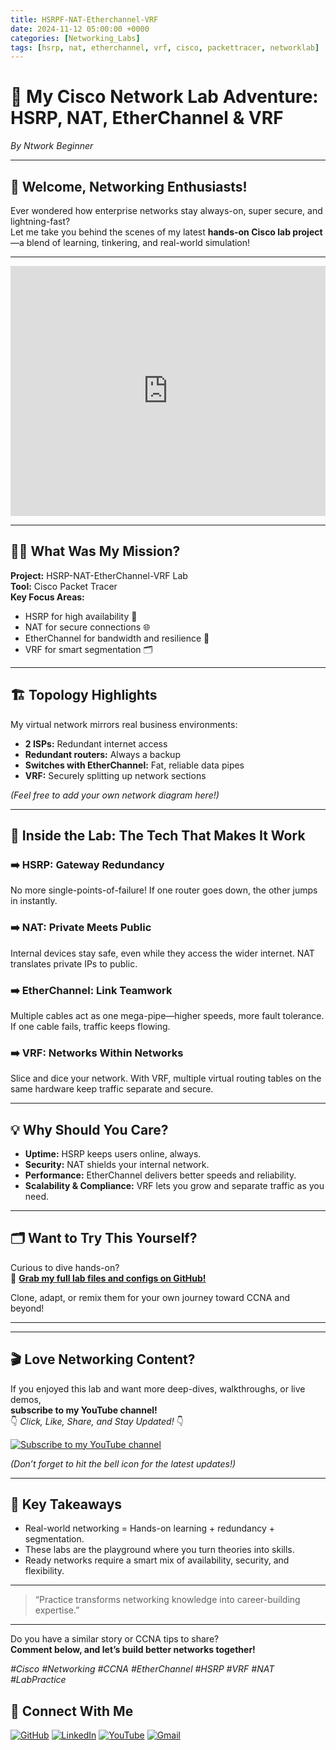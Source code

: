 ```yaml
---
title: HSRPF-NAT-Etherchannel-VRF
date: 2024-11-12 05:00:00 +0000
categories: [Networking_Labs]
tags: [hsrp, nat, etherchannel, vrf, cisco, packettracer, networklab]
---
```



# 🚀 My Cisco Network Lab Adventure: HSRP, NAT, EtherChannel & VRF

*By Ntwork Beginner*

---

## 👋 Welcome, Networking Enthusiasts!

Ever wondered how enterprise networks stay always-on, super secure, and lightning-fast?  
Let me take you behind the scenes of my latest **hands-on Cisco lab project**—a blend of learning, tinkering, and real-world simulation!

---

<!-- Embed full YouTube video -->
<iframe width="100%" height="400"
  src="https://www.youtube.com/embed/u3q5LWiodKM"
  title="YouTube video player"
  frameborder="0"
  allow="accelerometer; autoplay; clipboard-write; encrypted-media; gyroscope; picture-in-picture"
  allowfullscreen>
</iframe>

---

## 🧑‍💻 What Was My Mission?

**Project:** HSRP-NAT-EtherChannel-VRF Lab  
**Tool:** Cisco Packet Tracer  
**Key Focus Areas:**
- HSRP for high availability 🔁
- NAT for secure connections 🌐
- EtherChannel for bandwidth and resilience 🚦
- VRF for smart segmentation 🗂️

---

## 🏗️ Topology Highlights

My virtual network mirrors real business environments:
- **2 ISPs:** Redundant internet access  
- **Redundant routers:** Always a backup  
- **Switches with EtherChannel:** Fat, reliable data pipes  
- **VRF:** Securely splitting up network sections

*_(Feel free to add your own network diagram here!)_*

---

## 🔧 Inside the Lab: The Tech That Makes It Work

### ➡️ HSRP: Gateway Redundancy
No more single-points-of-failure! If one router goes down, the other jumps in instantly.

### ➡️ NAT: Private Meets Public
Internal devices stay safe, even while they access the wider internet. NAT translates private IPs to public.

### ➡️ EtherChannel: Link Teamwork
Multiple cables act as one mega-pipe—higher speeds, more fault tolerance. If one cable fails, traffic keeps flowing.

### ➡️ VRF: Networks Within Networks
Slice and dice your network. With VRF, multiple virtual routing tables on the same hardware keep traffic separate and secure.

---

## 💡 Why Should You Care?

- **Uptime:** HSRP keeps users online, always.
- **Security:** NAT shields your internal network.
- **Performance:** EtherChannel delivers better speeds and reliability.
- **Scalability & Compliance:** VRF lets you grow and separate traffic as you need.

---

## 🗂️ Want to Try This Yourself?

Curious to dive hands-on?  
🔗 [**Grab my full lab files and configs on GitHub!**](https://github.com/Ntwork-Beginner/cisco_cml_labs/tree/main/HSRP-NAT-Etherchannel-VRF)

Clone, adapt, or remix them for your own journey toward CCNA and beyond!

---

---

## 🎬 Love Networking Content?

If you enjoyed this lab and want more deep-dives, walkthroughs, or live demos,  
**subscribe to my YouTube channel!**  
👇 _Click, Like, Share, and Stay Updated!_ 👇

[![Subscribe to my YouTube channel](https://img.shields.io/badge/YouTube-Subscribe-red?logo=youtube)](https://www.youtube.com/@Ntwork_Beginner)

*(Don’t forget to hit the bell icon for the latest updates!)*

---


## 🎯 Key Takeaways

- Real-world networking = Hands-on learning + redundancy + segmentation.
- These labs are the playground where you turn theories into skills.
- Ready networks require a smart mix of availability, security, and flexibility.

---

> “Practice transforms networking knowledge into career-building expertise.”

---

Do you have a similar story or CCNA tips to share?  
**Comment below, and let’s build better networks together!**

*#Cisco #Networking #CCNA #EtherChannel #HSRP #VRF #NAT #LabPractice*

## 🙌 Connect With Me

[![GitHub](https://img.shields.io/badge/GitHub-Profile-black?style=for-the-badge&logo=github)](https://github.com/Ntwork-Beginner)
[![LinkedIn](https://img.shields.io/badge/LinkedIn-Connect-blue?style=for-the-badge&logo=linkedin)](https://www.linkedin.com/in/ntworkbeginner/)
[![YouTube](https://img.shields.io/badge/YouTube-Subscribe-red?style=for-the-badge&logo=youtube)](https://www.youtube.com/@Ntwork_Beginner)
[![Gmail](https://img.shields.io/badge/Gmail-Mail-red?style=for-the-badge&logo=gmail)](mailto:your.bittudhillon011@gmail.com)
